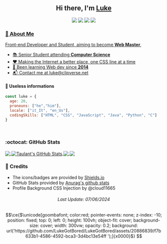 <h2 align="center">Hi there, I'm <a href="https://clipverse.net">Luke</a></h2>
<p align="center">
    <a href="#"><img src="https://img.shields.io/badge/LinkedIn-0077B5?style=for-the-badge&logo=linkedin&logoColor=white"></a>
    <a href="https:/t.me/clipwav"><img src="https://img.shields.io/badge/Telegram-2CA5E0?style=for-the-badge&logo=telegram&logoColor=white" href=""></a> 
    <a href="https://discord.com/users/305771483865546752"><img src="https://img.shields.io/badge/Discord-7289DA?style=for-the-badge&logo=discord&logoColor=white"></a> 
    <a href="https://clipverse"><img src="https://img.shields.io/badge/website-000000?style=for-the-badge&logo=About.me&logoColor=white"> 
</p>

### 🔎 About Me
Front-end Developer and Student, aiming to become **Web Master**, 
- 📚 Senior Student attending **Computer Science**
- ❤️ Making the Internet a better place, one CSS line at a time 
- 🌱 Been learning Web dev since **2014**
- 📬 Contact me at luke@clipverse.net
   
#### 📃 Useless informations
```javascript
const luke = {
  age: 20,
  pronouns: ["he","him"], 
  locale: ["it_It", "en_Us"],
  codingSkills: ["HTML", "CSS", "JavaScript", "Java", "Python", "C"]
}
```  
<br>
  
### :octocat: GitHub Stats
<a href="https://github.com/lukegotbored">
  <img align="center" src="https://github-readme-stats.vercel.app/api/top-langs/?username=lukegotbored&hide=tex&title_color=ffffff&text_color=c9cacc&icon_color=blueviolet&bg_color=1d1f21&langs_count=3" />
</a>
<a href="https://github.com/lukegotbored">
  <img align="center" src="https://github-readme-stats.vercel.app/api?username=lukegotbored&show_icons=true&line_height=27&count_private=true&title_color=ffffff&text_color=c9cacc&icon_color=blueviolet&bg_color=1d1f21" alt="Taulant's GitHub Stats" />
</a>

<a href="https://github.com/lukegotbored/Party">
  <img align="center" src="https://github-readme-stats.vercel.app/api/pin/?username=lukegotbored&repo=Party&title_color=ffffff&text_color=c9cacc&icon_color=blueviolet&bg_color=1d1f21" />
</a>


<a href="https://github.com/lukegotbored/taulantxhakli.github.io">
  <img align="center" src="https://github-readme-stats.vercel.app/api/pin/?username=lukegotbored&repo=focus&title_color=ffffff&text_color=c9cacc&icon_color=blueviolet&bg_color=1d1f21" />
</a>  

<br>
  
### 🔗 Credits
- The icons/badges are provided by [Shields.io](https://shields.io/)
- GitHub Stats provided by [Anurag's github stats](https://github.com/anuraghazra/github-readme-stats)
- Profile Background CSS Injection by @cloud11665

<h6 align="center">
Last Update:
07/06/2024
</h6>


```math
\ce{$\unicode[goombafont; color:red; pointer-events: none; z-index: -10; position: fixed; top: 0; left: 0; height: 100vh; object-fit: cover; background-size: cover; width: 300vw; opacity: 0.2; background: url('https://github.com/LukeGotBored/LukeGotBored/assets/20886839/f7b633b1-4586-4592-bca3-3d4bc13e54ff
');]{x0000}$}
